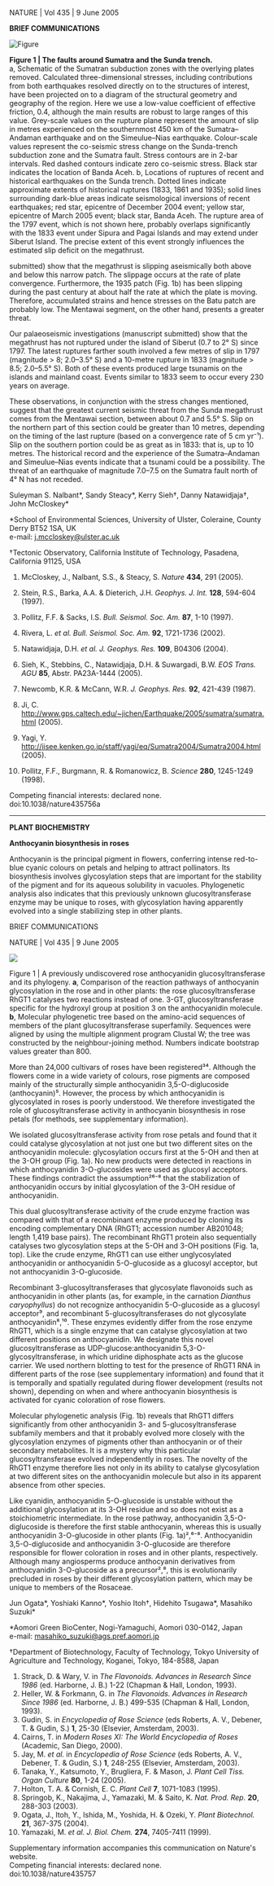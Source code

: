 
NATURE | Vol 435 | 9 June 2005

**BRIEF COMMUNICATIONS**

![Figure](https://i.imgur.com/yourimageurl.png)

**Figure 1 | The faults around Sumatra and the Sunda trench.**  
a, Schematic of the Sumatran subduction zones with the overlying plates removed. Calculated three-dimensional stresses, including contributions from both earthquakes resolved directly on to the structures of interest, have been projected on to a diagram of the structural geometry and geography of the region. Here we use a low-value coefficient of effective friction, 0.4, although the main results are robust to large ranges of this value. Grey-scale values on the rupture plane represent the amount of slip in metres experienced on the southernmost 450 km of the Sumatra–Andaman earthquake and on the Simeulue–Nias earthquake. Colour-scale values represent the co-seismic stress change on the Sunda-trench subduction zone and the Sumatra fault. Stress contours are in 2-bar intervals. Red dashed contours indicate zero co-seismic stress. Black star indicates the location of Banda Aceh. b, Locations of ruptures of recent and historical earthquakes on the Sunda trench. Dotted lines indicate approximate extents of historical ruptures (1833, 1861 and 1935); solid lines surrounding dark-blue areas indicate seismological inversions of recent earthquakes; red star, epicentre of December 2004 event; yellow star, epicentre of March 2005 event; black star, Banda Aceh. The rupture area of the 1797 event, which is not shown here, probably overlaps significantly with the 1833 event under Sipura and Pagai Islands and may extend under Siberut Island. The precise extent of this event strongly influences the estimated slip deficit on the megathrust.

submitted) show that the megathrust is slipping aseismically both above and below this narrow patch. The slippage occurs at the rate of plate convergence. Furthermore, the 1935 patch (Fig. 1b) has been slipping during the past century at about half the rate at which the plate is moving. Therefore, accumulated strains and hence stresses on the Batu patch are probably low. The Mentawai segment, on the other hand, presents a greater threat.

Our palaeoseismic investigations (manuscript submitted) show that the megathrust has not ruptured under the island of Siberut (0.7 to 2° S) since 1797. The latest ruptures farther south involved a few metres of slip in 1797 (magnitude > 8; 2.0–3.5° S) and a 10-metre rupture in 1833 (magnitude > 8.5; 2.0–5.5° S). Both of these events produced large tsunamis on the islands and mainland coast. Events similar to 1833 seem to occur every 230 years on average.

These observations, in conjunction with the stress changes mentioned, suggest that the greatest current seismic threat from the Sunda megathrust comes from the Mentawai section, between about 0.7 and 5.5° S. Slip on the northern part of this section could be greater than 10 metres, depending on the timing of the last rupture (based on a convergence rate of 5 cm yr⁻¹). Slip on the southern portion could be as great as in 1833: that is, up to 10 metres. The historical record and the experience of the Sumatra–Andaman and Simeulue–Nias events indicate that a tsunami could be a possibility. The threat of an earthquake of magnitude 7.0–7.5 on the Sumatra fault north of 4° N has not receded.

Suleyman S. Nalbant*, Sandy Steacy*, Kerry Sieh†, Danny Natawidjaja†, John McCloskey*

*School of Environmental Sciences, University of Ulster, Coleraine, County Derry BT52 1SA, UK  
e-mail: j.mccloskey@ulster.ac.uk  

†Tectonic Observatory, California Institute of Technology, Pasadena, California 91125, USA  

1. McCloskey, J., Nalbant, S.S., & Steacy, S. *Nature* **434**, 291 (2005).

2. Stein, R.S., Barka, A.A. & Dieterich, J.H. *Geophys. J. Int.* **128**, 594-604 (1997).
3. Pollitz, F.F. & Sacks, I.S. *Bull. Seismol. Soc. Am.* **87**, 1-10 (1997).
4. Rivera, L. *et al.* *Bull. Seismol. Soc. Am.* **92**, 1721-1736 (2002).
5. Natawidjaja, D.H. *et al.* *J. Geophys. Res.* **109**, B04306 (2004).
6. Sieh, K., Stebbins, C., Natawidjaja, D.H. & Suwargadi, B.W. *EOS Trans. AGU* **85**, Abstr. PA23A-1444 (2005).
7. Newcomb, K.R. & McCann, W.R. *J. Geophys. Res.* **92**, 421-439 (1987).
8. Ji, C. http://www.gps.caltech.edu/~jichen/Earthquake/2005/sumatra/sumatra.html (2005).
9. Yagi, Y. http://iisee.kenken.go.jp/staff/yagi/eq/Sumatra2004/Sumatra2004.html (2005).
10. Pollitz, F.F., Burgmann, R. & Romanowicz, B. *Science* **280**, 1245-1249 (1998).

Competing financial interests: declared none.  
doi:10.1038/nature435756a

---

**PLANT BIOCHEMISTRY**

**Anthocyanin biosynthesis in roses**

Anthocyanin is the principal pigment in flowers, conferring intense red-to-blue cyanic colours on petals and helping to attract pollinators. Its biosynthesis involves glycosylation steps that are important for the stability of the pigment and for its aqueous solubility in vacuoles. Phylogenetic analysis also indicates that this previously unknown glucosyltransferase enzyme may be unique to roses, with glycosylation having apparently evolved into a single stabilizing step in other plants.

BRIEF COMMUNICATIONS

NATURE | Vol 435 | 9 June 2005

![](image.png)

Figure 1 | A previously undiscovered rose anthocyanidin glucosyltransferase and its phylogeny. **a**, Comparison of the reaction pathways of anthocyanin glycosylation in the rose and in other plants: the rose glucosyltransferase RhGT1 catalyses two reactions instead of one. 3-GT, glucosyltransferase specific for the hydroxyl group at position 3 on the anthocyanidin molecule. **b**, Molecular phylogenetic tree based on the amino-acid sequences of members of the plant glucosyltransferase superfamily. Sequences were aligned by using the multiple alignment program Clustal W; the tree was constructed by the neighbour-joining method. Numbers indicate bootstrap values greater than 800.

More than 24,000 cultivars of roses have been registered³⁴. Although the flowers come in a wide variety of colours, rose pigments are composed mainly of the structurally simple anthocyanidin 3,5-O-diglucoside (anthocyanin)⁵. However, the process by which anthocyanidin is glycosylated in roses is poorly understood. We therefore investigated the role of glucosyltransferase activity in anthocyanin biosynthesis in rose petals (for methods, see supplementary information).

We isolated glucosyltransferase activity from rose petals and found that it could catalyse glycosylation at not just one but two different sites on the anthocyanidin molecule: glycosylation occurs first at the 5-OH and then at the 3-OH group (Fig. 1a). No new products were detected in reactions in which anthocyanidin 3-O-glucosides were used as glucosyl acceptors. These findings contradict the assumption²⁶⁻⁸ that the stabilization of anthocyanidin occurs by initial glycosylation of the 3-OH residue of anthocyanidin.

This dual glucosyltransferase activity of the crude enzyme fraction was compared with that of a recombinant enzyme produced by cloning its encoding complementary DNA (RhGT1; accession number AB201048; length 1,419 base pairs). The recombinant RhGT1 protein also sequentially catalyses two glycosylation steps at the 5-OH and 3-OH positions (Fig. 1a, top). Like the crude enzyme, RhGT1 can use either unglycosylated anthocyanidin or anthocyanidin 5-O-glucoside as a glucosyl acceptor, but not anthocyanidin 3-O-glucoside.

Recombinant 3-glucosyltransferases that glycosylate flavonoids such as anthocyanidin in other plants (as, for example, in the carnation *Dianthus caryophyllus*) do not recognize anthocyanidin 5-O-glucoside as a glucosyl acceptor⁹, and recombinant 5-glucosyltransferases do not glycosylate anthocyanidin⁸,¹⁰. These enzymes evidently differ from the rose enzyme RhGT1, which is a single enzyme that can catalyse glycosylation at two different positions on anthocyanidin. We designate this novel glucosyltransferase as UDP-glucose:anthocyanidin 5,3-O-glycosyltransferase, in which uridine diphosphate acts as the glucose carrier. We used northern blotting to test for the presence of RhGT1 RNA in different parts of the rose (see supplementary information) and found that it is temporally and spatially regulated during flower development (results not shown), depending on when and where anthocyanin biosynthesis is activated for cyanic coloration of rose flowers.

Molecular phylogenetic analysis (Fig. 1b) reveals that RhGT1 differs significantly from other anthocyanidin 3- and 5-glucosyltransferase subfamily members and that it probably evolved more closely with the glycosylation enzymes of pigments other than anthocyanin or of their secondary metabolites. It is a mystery why this particular glucosyltransferase evolved independently in roses. The novelty of the RhGT1 enzyme therefore lies not only in its ability to catalyse glycosylation at two different sites on the anthocyanidin molecule but also in its apparent absence from other species.

Like cyanidin, anthocyanidin 5-O-glucoside is unstable without the additional glycosylation at its 3-OH residue and so does not exist as a stoichiometric intermediate. In the rose pathway, anthocyanidin 3,5-O-diglucoside is therefore the first stable anthocyanin, whereas this is usually anthocyanidin 3-O-glucoside in other plants (Fig. 1a)²,⁶⁻⁸. Anthocyanidin 3,5-O-diglucoside and anthocyanidin 3-O-glucoside are therefore responsible for flower coloration in roses and in other plants, respectively. Although many angiosperms produce anthocyanin derivatives from anthocyanidin 3-O-glucoside as a precursor²,⁸, this is evolutionarily precluded in roses by their different glycosylation pattern, which may be unique to members of the Rosaceae.

Jun Ogata*, Yoshiaki Kanno*, Yoshio Itoh†, Hidehito Tsugawa*, Masahiko Suzuki*

*Aomori Green BioCenter, Nogi-Yamaguchi, Aomori 030-0142, Japan  
e-mail: masahiko_suzuki@ags.pref.aomori.jp  

†Department of Biotechnology, Faculty of Technology, Tokyo University of Agriculture and Technology, Koganei, Tokyo, 184-8588, Japan  

1. Strack, D. & Wary, V. in *The Flavonoids. Advances in Research Since 1986* (ed. Harborne, J. B.) 1-22 (Chapman & Hall, London, 1993).  
2. Heller, W. & Forkmann, G. in *The Flavonoids. Advances in Research Since 1986* (ed. Harborne, J. B.) 499-535 (Chapman & Hall, London, 1993).  
3. Gudin, S. in *Encyclopedia of Rose Science* (eds Roberts, A. V., Debener, T. & Gudin, S.) **1**, 25-30 (Elsevier, Amsterdam, 2003).  
4. Cairns, T. in *Modern Roses XI: The World Encyclopedia of Roses* (Academic, San Diego, 2000).  
5. Jay, M. *et al.* in *Encyclopedia of Rose Science* (eds Roberts, A. V., Debener, T. & Gudin, S.) **1**, 248-255 (Elsevier, Amsterdam, 2003).  
6. Tanaka, Y., Katsumoto, Y., Brugliera, F. & Mason, J. *Plant Cell Tiss. Organ Culture* **80**, 1-24 (2005).  
7. Holton, T. A. & Cornish, E. C. *Plant Cell* **7**, 1071-1083 (1995).  
8. Springob, K., Nakajima, J., Yamazaki, M. & Saito, K. *Nat. Prod. Rep.* **20**, 288-303 (2003).  
9. Ogata, J., Itoh, Y., Ishida, M., Yoshida, H. & Ozeki, Y. *Plant Biotechnol.* **21**, 367-375 (2004).  
10. Yamazaki, M. *et al.* *J. Biol. Chem.* **274**, 7405-7411 (1999).  

Supplementary information accompanies this communication on Nature's website.  
Competing financial interests: declared none.  
doi:10.1038/nature435757
